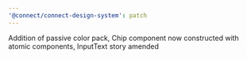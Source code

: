 ```yaml
---
'@connect/connect-design-system': patch
---
```


Addition of passive color pack, Chip component now constructed with atomic components, InputText story amended
